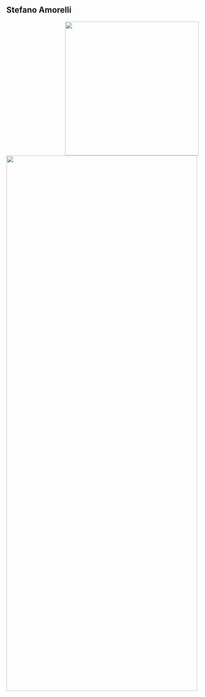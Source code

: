 ## Stefano Amorelli

<img align="right" height="350px" src="https://amorelli.tech/images/p1p.jpg">


<p>
 <img 
 style="
 height: 1400px;
    object-fit: cover;
    width: 500px;
    object-position: top;"
 src="https://metrics.lecoq.io/2n-1?template=classic&base.header=0&isocalendar=1&languages=1&lines=1&stackoverflow=1&isocalendar.duration=half-year&languages.limit=8&languages.sections=most-used&languages.colors=github&languages.threshold=0%25&languages.indepth=false&languages.categories=markup%2C%20programming&languages.recent.categories=markup%2C%20programming&languages.recent.load=300&languages.recent.days=14&stackoverflow.user=9367299&stackoverflow.sections=answers-top&stackoverflow.limit=7&stackoverflow.lines=4&stackoverflow.lines.snippet=2&config.timezone=Europe%2FTallinn" />
</p>
